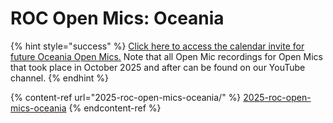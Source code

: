# ROC Open Mics: Oceania

{% hint style="success" %}
[Click here to access the calendar invite for future Oceania Open Mics.](https://go.rew.st/open-mic?hs_preview=BFeQDWBI-187816500244) Note that all Open Mic recordings for Open Mics that took place in October 2025 and after can be found on our YouTube channel.&#x20;
{% endhint %}

{% content-ref url="2025-roc-open-mics-oceania/" %}
[2025-roc-open-mics-oceania](2025-roc-open-mics-oceania/)
{% endcontent-ref %}
